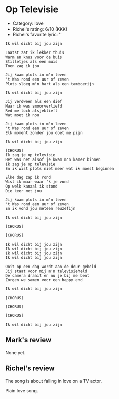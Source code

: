 # Op Televisie

 * Category: love
 * Richel's rating: 6/10 (KKK)
 * Richel's favorite lyric: ''


```
Ik wil dicht bij jou zijn

Laatst zat ik lekker thuis
Warm en knus voor de buis
Stilletjes als een muis
Toen zag ik jou

Jij kwam plots in m'n leven
't Was rond een uur of zeven
Plots sloeg m'n hart als een tamboerijn

Ik wil dicht bij jou zijn

Jij verdween als een dief
Maar ik was smoorverliefd
Red me toch alsjeblieft
Wat moet ik nou

Jij kwam plots in m'n leven
't Was rond een uur of zeven
Elk moment zonder jou doet me pijn

Ik wil dicht bij jou zijn

[CHORUS]
Ik zag je op televisie
Het was net alsof je kwam m'n kamer binnen
Ik zag je op televisie
En ik wist plots niet meer wat ik moest beginnen

Elke dag zap ik rond
Wist ik maar waar 'k je vond
Op welk kanaal ik stond
Die keer met jou

Jij kwam plots in m'n leven
't Was rond een uur of zeven
En ik vond jou meteen reuzefijn

Ik wil dicht bij jou zijn

[CHORUS]

[CHORUS]

Ik wil dicht bij jou zijn
Ik wil dicht bij jou zijn
Ik wil dicht bij jou zijn
Ik wil dicht bij jou zijn

Ooit op een dag wordt aan de deur gebeld
Jij staat voor mij m'n televisieheld
De camera draait en nu je bij me bent
Zorgen we samen voor een happy end

Ik wil dicht bij jou zijn

[CHORUS]

[CHORUS]

[CHORUS]

Ik wil dicht bij jou zijn 
```

## Mark's review

None yet.

## Richel's review

The song is about falling in love on a TV actor.

Plain love song.
